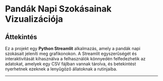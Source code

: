 # Pandák Napi Szokásainak Vizualizációja

## Áttekintés

Ez a projekt egy **Python Streamlit** alkalmazás, amely a pandák napi szokásait jeleníti meg grafikonokon. A Streamlit egyszerűségét és interaktivitását kihasználva a felhasználók könnyedén felfedezhetik az adatokat, amelyek egy CSV fájlban vannak tárolva, és betekintést nyerhetnek ezeknek a lenyűgöző állatoknak a rutinjaiba.

---

